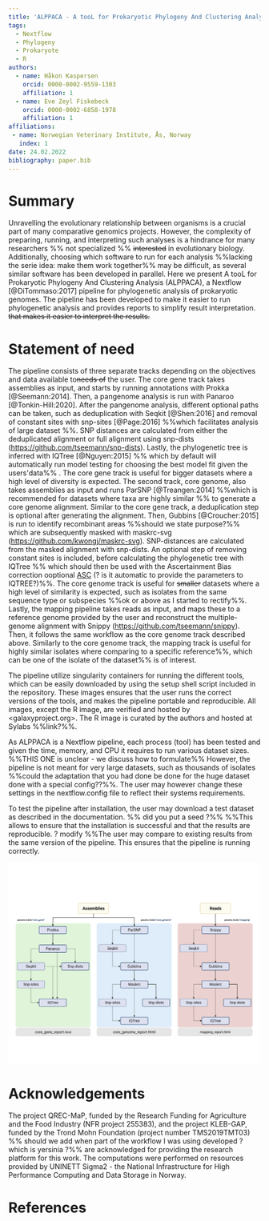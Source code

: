 ```yaml
---
title: 'ALPPACA - A tooL for Prokaryotic Phylogeny And Clustering Analysis'
tags:
  - Nextflow
  - Phylogeny
  - Prokaryote
  - R
authors:
  - name: Håkon Kaspersen
    orcid: 0000-0002-9559-1303
    affiliation: 1
  - name: Eve Zeyl Fiskebeck
    orcid: 0000-0002-6858-1978
    affiliation: 1
affiliations:
 - name: Norwegian Veterinary Institute, Ås, Norway
   index: 1
date: 24.02.2022
bibliography: paper.bib
---
```


# Summary
Unravelling the evolutionary relationship between organisms is a crucial part of many comparative genomics projects. However, the complexity of preparing, running, and interpreting such analyses is a hindrance for many researchers %% not specialized %% ~~interested~~ in evolutionary biology. Additionally, choosing which software to run for each analysis %%lacking the serie idea: make them work together%% may be difficult, as several similar software has been developed in parallel. Here we present A tooL for Prokaryotic Phylogeny And Clustering Analysis (ALPPACA), a Nextflow [@DiTommaso:2017] pipeline for phylogenetic analysis of prokaryotic genomes. The pipeline has been developed to make it easier to run phylogenetic analysis and provides reports to simplify result interpretation. ~~that makes it easier to interpret the results.~~ 

# Statement of need
The pipeline consists of three separate tracks depending on the objectives and data available to~~needs of~~ the user. The core gene track takes assemblies as input, and starts by running annotations with Prokka [@Seemann:2014]. Then, a pangenome analysis is run with Panaroo [@Tonkin-Hill:2020]. After the pangenome analysis, different optional paths can be taken, such as deduplication with Seqkit [@Shen:2016] and removal of constant sites with snp-sites [@Page:2016] %%which facilitates analysis of large dataset %%. SNP distances are calculated from either the deduplicated alignment or full alignment using snp-dists (https://github.com/tseemann/snp-dists). Lastly, the phylogenetic tree is inferred with IQTree [@Nguyen:2015] %% which by default will automatically run model testing for choosing the best model fit given the users'data%% . The core gene track is useful for bigger datasets where a high level of diversity is expected. The second track, core genome, also takes assemblies as input and runs ParSNP [@Treangen:2014] %%which is recommended for datasets where taxa are highly similar %% to generate a core genome alignment. Similar to the core gene track, a deduplication step is optional after generating the alignment. Then, Gubbins [@Croucher:2015] is run to identify recombinant areas %%should we state purpose?%% which are subsequently masked with maskrc-svg (https://github.com/kwongj/maskrc-svg). SNP-distances are calculated from the masked alignment with snp-dists. An optional step of removing constant sites is included, before calculating the phylogenetic tree with IQTree %% which should then be used with the Ascertainment Bias correction ooptional [ASC](http://www.iqtree.org/doc/Substitution-Models#ascertainment-bias-correction) (? is it automatic to provide the parameters to IQTREE?)%%. The core genome track is useful for ~~smaller~~ datasets where a high level of similarity is expected, such as isolates from the same sequence type or subspecies %%ok or above as I started to rectify%%. Lastly, the mapping pipeline takes reads as input, and maps these to a reference genome provided by the user and reconstruct the multiple-genome alignment with Snippy (https://github.com/tseemann/snippy). Then, it follows the same workflow as the core genome track described above. Similarly to the core genome track, the mapping track is useful for highly similar isolates where comparing to a specific reference%%, which can be one of the isolate of the dataset%%  is of interest.

The pipeline utilize singularity containers for running the different tools, which can be easily downloaded by using the setup shell script included in the repository. These images ensures that the user runs the correct versions of the tools, and makes the pipeline portable and reproducible. All images, except the R image, are verified and hosted by <galaxyproject.org>. The R image is curated by the authors and hosted at Sylabs %%link?%%. 

As ALPPACA is a Nextflow pipeline, each process (tool) has been tested and given the time, memory, and CPU it requires to run various dataset sizes. %%THIS ONE is unclear - we discuss how to formulate%% However, the pipeline is not meant for very large datasets, such as thousands of isolates %%could the adaptation that you had done be done for the huge dataset done with a special config??%%. The user may however change these settings in the nextflow.config file to reflect their systems requirements. 

To test the pipeline after installation, the user may download a test dataset as described in the documentation. %% did you put a seed ?%% %%This allows to ensure that the installation is successful and that the results are reproducible. ? modify %%The user may compare to existing results from the same version of the pipeline. This ensures that the pipeline is running correctly.

![Overview of the three tracks in ALPPACA](pipeline.png)

# Acknowledgements
The project QREC-MaP, funded by the Research Funding for Agriculture and the Food Industry (NFR project 255383), and the project KLEB-GAP, funded by the Trond Mohn Foundation (project number TMS2019TMT03) %% should we add when part of the workflow I was using developed ? which is yersinia ?%% are acknowledged for providing the research platform for this work. The computations were performed on resources provided by UNINETT Sigma2 - the National Infrastructure for High Performance Computing and Data Storage in Norway.

# References


